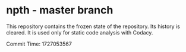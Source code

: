# npth - master branch

This repository contains the frozen state of the repository.
Its history is cleared. It is used only for static code
analysis with Codacy.

Commit Time: 1727053567